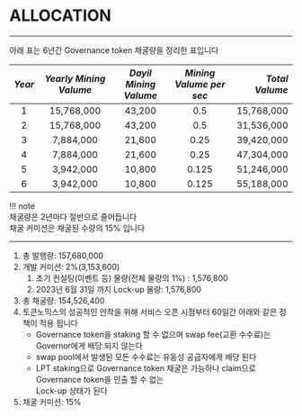 # **ALLOCATION**   
- - -

아래 표는 6년간 Governance token 채굴량을 정리한 표입니다   

| *Year*      | *Yearly Mining Valume* | *Dayil Mining Valume* | *Mining Valume per sec* | *Total Valume* |
| :----:  | :-------------: | :-------------: | :-------------: |  -------------: |
| 1 | 15,768,000 | 43,200 | 0.5 |  15,768,000 | 
| 2 | 15,768,000 | 43,200 | 0.5 |  31,536,000 |
| 3 | 7,884,000 | 21,600 | 0.25 |  39,420,000 |
| 4 | 7,884,000 | 21,600 | 0.25 |  47,304,000 |
| 5 | 3,942,000 | 10,800 | 0.125 | 51,246,000 |
| 6 | 3,942,000 | 10,800 | 0.125 | 55,188,000 |

!!! note   
      채굴량은 2년마다 절반으로 줄어듭니다   
      채굴 커미션은 채굴된 수량의 15% 입니다  

- - -   
1. 총 발행량: 157,680,000   
2. 개발 커미션: 2%(3,153,600)
      1. 초기 컨설팅(이벤트 등) 물량(전체 물량의 1%) : 1,576,800            
      1. 2023년 6월 31일 까지 Lock-up 물량: 1,576,800
3. 총 채굴량: 154,526,400
4. 토큰노믹스의 성공적인 안착을 위해 서비스 오픈 시점부터 60일간 아래와 같은 정책이 적용 됩니다    
    * Governance token을 staking 할 수 없으며 swap fee(교환 수수료)는 Governor에게 배당 되지 않는다
    * swap pool에서 발생된 모든 수수료는 유동성 공급자에게 배당 된다
    * LPT staking으로 Governance token 채굴은 가능하나 claim으로 Governance token을 인출 할 수 없는   
      Lock-up 상태가 된다
5. 채굴 커미션: 15%
 

